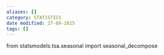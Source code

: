 ```yaml
---
aliases: []
category: STATISTICS
date modified: 27-09-2025
tags: []
---
```

from statsmodels.tsa.seasonal import seasonal_decompose